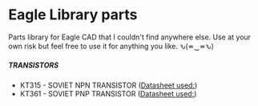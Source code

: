 # Eagle Library parts
Parts library for Eagle CAD that I couldn't find anywhere else. Use at your own risk but feel free to use it for anything you like. ԅ(≖‿≖ԅ)

##### TRANSISTORS
- KT315 - SOVIET NPN TRANSISTOR ([Datasheet used:](http://www.5v.ru/ds/trnz/kt315.htm))
- KT361 - SOVIET PNP TRANSISTOR ([Datasheet used:](http://www.5v.ru/ds/trnz/kt361.htm))